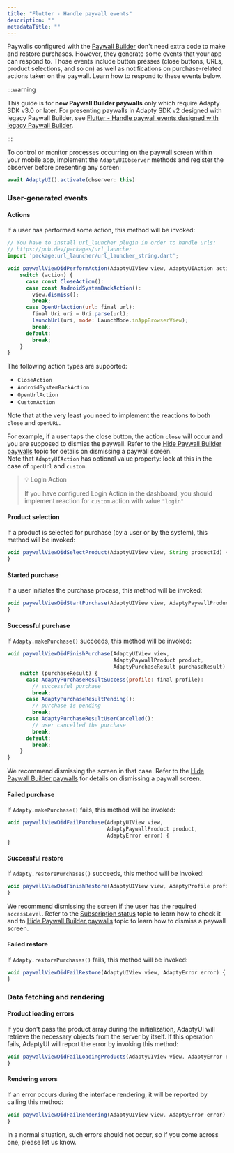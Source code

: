 ```yaml
---
title: "Flutter - Handle paywall events"
description: ""
metadataTitle: ""
---
```


Paywalls configured with the [Paywall Builder](adapty-paywall-builder-legacy) don't need extra code to make and restore purchases. However, they generate some events that your app can respond to. Those events include button presses (close buttons, URLs, product selections, and so on) as well as notifications on purchase-related actions taken on the paywall. Learn how to respond to these events below.

:::warning

This guide is for **new Paywall Builder paywalls** only which require Adapty SDK v3.0 or later. For presenting paywalls in Adapty SDK v2 designed with legacy Paywall Builder, see [Flutter - Handle paywall events designed with legacy Paywall Builder](flutter-handling-events-legacy).

:::

To control or monitor processes occurring on the paywall screen within your mobile app, implement the `AdaptyUIObserver` methods and register the observer before presenting any screen:

```javascript title="Flutter"
await AdaptyUI().activate(observer: this)
```

### User-generated events

#### Actions

If a user has performed some action, this method will be invoked:

```javascript title="Flutter"
// You have to install url_launcher plugin in order to handle urls:
// https://pub.dev/packages/url_launcher
import 'package:url_launcher/url_launcher_string.dart'; 

void paywallViewDidPerformAction(AdaptyUIView view, AdaptyUIAction action) {
    switch (action) {
      case const CloseAction():
      case const AndroidSystemBackAction():
        view.dismiss();
        break;
      case OpenUrlAction(url: final url):
        final Uri uri = Uri.parse(url);
        launchUrl(uri, mode: LaunchMode.inAppBrowserView);
        break;
      default:
        break;
    }
}
```

The following action types are supported:

- `CloseAction`
- `AndroidSystemBackAction`
- `OpenUrlAction`
- `CustomAction`

Note that at the very least you need to implement the reactions to both `close` and `openURL`.

For example, if a user taps the close button, the action `close` will occur and you are supposed to dismiss the paywall. Refer to the [Hide Paywall Builder paywalls](hide-paywall-builder-paywalls) topic for details on dismissing a paywall screen.  
Note that `AdaptyUIAction` has optional value property: look at this in the case of `openUrl` and `custom`.

> 💡 Login Action
> 
> If you have configured Login Action in the dashboard, you should implement reaction for `custom` action with value `"login"`

#### Product selection

If a product is selected for purchase (by a user or by the system), this method will be invoked:

```javascript title="Flutter"
void paywallViewDidSelectProduct(AdaptyUIView view, String productId) {
}
```

#### Started purchase

If a user initiates the purchase process, this method will be invoked:

```javascript title="Flutter"
void paywallViewDidStartPurchase(AdaptyUIView view, AdaptyPaywallProduct product) {
}
```

#### Successful purchase

If `Adapty.makePurchase()` succeeds, this method will be invoked:

```javascript title="Flutter"
void paywallViewDidFinishPurchase(AdaptyUIView view, 
                                  AdaptyPaywallProduct product, 
                                  AdaptyPurchaseResult purchaseResult) {
    switch (purchaseResult) {
      case AdaptyPurchaseResultSuccess(profile: final profile):
        // successful purchase
        break;
      case AdaptyPurchaseResultPending():
        // purchase is pending
        break;
      case AdaptyPurchaseResultUserCancelled():
        // user cancelled the purchase
        break;
      default:
        break;
    }
}
```

We recommend dismissing the screen in that case. Refer to the [Hide Paywall Builder paywalls](hide-paywall-builder-paywalls) for details on dismissing a paywall screen.

#### Failed purchase

If `Adapty.makePurchase()` fails, this method will be invoked:

```javascript title="Flutter"
void paywallViewDidFailPurchase(AdaptyUIView view, 
                                AdaptyPaywallProduct product, 
                                AdaptyError error) {
}
```

#### Successful restore

If `Adapty.restorePurchases()` succeeds, this method will be invoked:

```javascript title="Flutter"
void paywallViewDidFinishRestore(AdaptyUIView view, AdaptyProfile profile) {
}
```

We recommend dismissing the screen if the user has the required `accessLevel`. Refer to the [Subscription status](subscription-status) topic to learn how to check it and to [Hide Paywall Builder paywalls](hide-paywall-builder-paywalls) topic to learn how to dismiss a paywall screen.

#### Failed restore

If `Adapty.restorePurchases()` fails, this method will be invoked:

```javascript title="Flutter"
void paywallViewDidFailRestore(AdaptyUIView view, AdaptyError error) {
}
```

### Data fetching and rendering

#### Product loading errors

If you don't pass the product array during the initialization, AdaptyUI will retrieve the necessary objects from the server by itself. If this operation fails, AdaptyUI will report the error by invoking this method:

```javascript title="Flutter"
void paywallViewDidFailLoadingProducts(AdaptyUIView view, AdaptyError error) {
}
```

#### Rendering errors

If an error occurs during the interface rendering, it will be reported by calling this method:

```javascript title="Flutter"
void paywallViewDidFailRendering(AdaptyUIView view, AdaptyError error) {
}
```

In a normal situation, such errors should not occur, so if you come across one, please let us know.